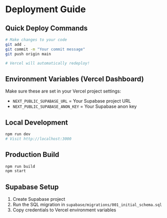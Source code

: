 # Deployment Guide

## Quick Deploy Commands

```bash
# Make changes to your code
git add .
git commit -m "Your commit message"
git push origin main

# Vercel will automatically redeploy!
```

## Environment Variables (Vercel Dashboard)

Make sure these are set in your Vercel project settings:

- `NEXT_PUBLIC_SUPABASE_URL` = Your Supabase project URL
- `NEXT_PUBLIC_SUPABASE_ANON_KEY` = Your Supabase anon key

## Local Development

```bash
npm run dev
# Visit http://localhost:3000
```

## Production Build

```bash
npm run build
npm start
```

## Supabase Setup

1. Create Supabase project
2. Run the SQL migration in `supabase/migrations/001_initial_schema.sql`
3. Copy credentials to Vercel environment variables

